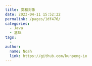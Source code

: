 ```yaml
---
title: 类和对象
date: 2023-04-11 15:52:22
permalink: /pages/1df476/
categories:
  - Java
  - 基础
tags:
  - 
author: 
  name: Noah
  link: https://github.com/kunpeng-io
---
```


